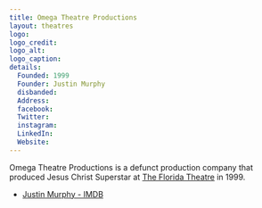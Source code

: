 ```yaml
---
title: Omega Theatre Productions
layout: theatres
logo: 
logo_credit:
logo_alt:
logo_caption:
details:
  Founded: 1999
  Founder: Justin Murphy
  disbanded: 
  Address: 
  facebook: 
  Twitter: 
  instagram: 
  LinkedIn: 
  Website: 
---
```

Omega Theatre Productions is a defunct production company that produced Jesus Christ Superstar at [The Florida Theatre](The_Florida_Theatre) in 1999.
- [Justin Murphy - IMDB](https://www.imdb.com/name/nm2410069/bio)
